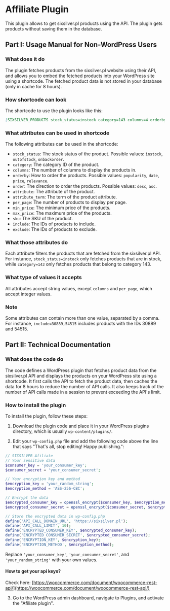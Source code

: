 # Affiliate Plugin

This plugin allows to get sixsilver.pl products using the API. The plugin gets products without saving them in the database.

## Part I: Usage Manual for Non-WordPress Users

### What does it do

The plugin fetches products from the sixsilver.pl website using their API, and allows you to embed the fetched products into your WordPress site using a shortcode. The fetched product data is not stored in your database (only in cache for 8 hours).

### How shortcode can look

The shortcode to use the plugin looks like this:

```markdown
[SIXSILVER_PRODUCTS stock_status=instock category=143 columns=4 orderby=popularity order=desc attribute=pa_kamien attribute_term=218 per_page=8 min_price=100 max_price=1500 sku=S-190-1 include=30889 exclude=54528,54515]
```

### What attributes can be used in shortcode

The following attributes can be used in the shortcode:

- `stock_status`: The stock status of the product. Possible values: `instock`, `outofstock`, `onbackorder`.
- `category`: The category ID of the product.
- `columns`: The number of columns to display the products in.
- `orderby`: How to order the products. Possible values: `popularity`, `date`, `price`, `relevance`.
- `order`: The direction to order the products. Possible values: `desc`, `asc`.
- `attribute`: The attribute of the product.
- `attribute_term`: The term of the product attribute.
- `per_page`: The number of products to display per page.
- `min_price`: The minimum price of the products.
- `max_price`: The maximum price of the products.
- `sku`: The SKU of the product.
- `include`: The IDs of products to include.
- `exclude`: The IDs of products to exclude.

### What those attributes do

Each attribute filters the products that are fetched from the sixsilver.pl API. For instance, `stock_status=instock` only fetches products that are in stock, while `category=143` only fetches products that belong to category 143.

### What type of values it accepts

All attributes accept string values, except `columns` and `per_page`, which accept integer values.

### Note

Some attributes can contain more than one value, separated by a comma. For instance, `include=30889,54515` includes products with the IDs 30889 and 54515.

## Part II: Technical Documentation

### What does the code do

The code defines a WordPress plugin that fetches product data from the sixsilver.pl API and displays the products on your WordPress site using a shortcode. It first calls the API to fetch the product data, then caches the data for 8 hours to reduce the number of API calls. It also keeps track of the number of API calls made in a session to prevent exceeding the API's limit.

### How to install the plugin

To install the plugin, follow these steps:

1. Download the plugin code and place it in your WordPress plugins directory, which is usually `wp-content/plugins/`.

2. Edit your `wp-config.php` file and add the following code above the line that says "That's all, stop editing! Happy publishing.":

```php
// SIXSILVER Afiliate
// Your sensitive data
$consumer_key = 'your_consumer_key';
$consumer_secret = 'your_consumer_secret';

// Your encryption key and method
$encryption_key = 'your_random_string';
$encryption_method = 'AES-256-CBC';

// Encrypt the data
$encrypted_consumer_key = openssl_encrypt($consumer_key, $encryption_method, $encryption_key);
$encrypted_consumer_secret = openssl_encrypt($consumer_secret, $encryption_method, $encryption_key);

// Store the encrypted data in wp-config.php
define('API_CALL_DOMAIN_URL', 'https://sixsilver.pl');
define('API_CALL_LIMIT', 10);
define('ENCRYPTED_CONSUMER_KEY', $encrypted_consumer_key);
define('ENCRYPTED_CONSUMER_SECRET', $encrypted_consumer_secret);
define('ENCRYPTION_KEY', $encryption_key);
define('ENCRYPTION_METHOD', $encryption_method);
```

Replace `'your_consumer_key'`, `'your_consumer_secret'`, and `'your_random_string'` with your own values.
#### How to get your api keys? 
Check here: [https://woocommerce.com/document/woocommerce-rest-api/](https://woocommerce.com/document/woocommerce-rest-api/)

3. Go to the WordPress admin dashboard, navigate to Plugins, and activate the "Afiliate plugin".
